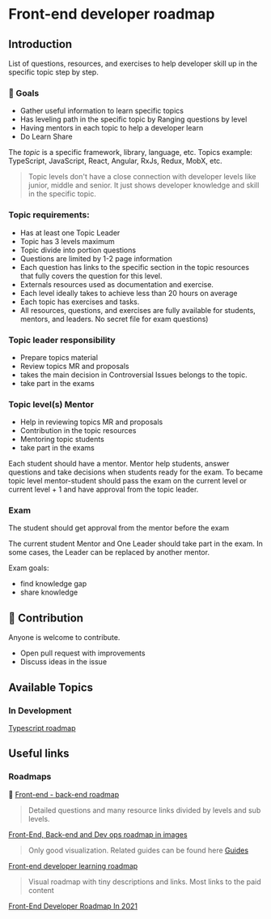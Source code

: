 # Front-end developer roadmap

## Introduction

List of questions, resources, and exercises to help developer skill up in the specific topic step by step.

### 🚀 Goals

- Gather useful information to learn specific topics
- Has leveling path in the specific topic by Ranging questions by level
- Having mentors in each topic to help a developer learn
- Do Learn Share

The _topic_ is a specific framework, library, language, etc. Topics example: TypeScript, JavaScript, React, Angular, RxJs, Redux, MobX, etc.

> Topic levels don't have a close connection with developer levels like junior, middle and senior. It just shows developer knowledge and skill in the specific topic.

### Topic requirements:

- Has at least one Topic Leader
- Topic has 3 levels maximum
- Topic divide into portion questions
- Questions are limited by 1-2 page information
- Each question has links to the specific section in the topic resources that fully covers the question for this level.
- Externals resources used as documentation and exercise.
- Each level ideally takes to achieve less than 20 hours on average
- Each topic has exercises and tasks.
- All resources, questions, and exercises are fully available for students, mentors, and leaders. No secret file for exam questions)

### Topic leader responsibility

- Prepare topics material
- Review topics MR and proposals
- takes the main decision in Controversial Issues belongs to the topic.
- take part in the exams

### Topic level(s) Mentor

- Help in reviewing topics MR and proposals
- Contribution in the topic resources
- Mentoring topic students
- take part in the exams

Each student should have a mentor.
Mentor help students, answer questions and take decisions when students ready for the exam.
To became topic level mentor-student should pass the exam on the current level or current level + 1 and have approval from the topic leader.

### Exam

The student should get approval from the mentor before the exam

The current student Mentor and One Leader should take part in the exam. In some cases, the Leader can be replaced by another mentor.

Exam goals:

- find knowledge gap
- share knowledge

## 🙌 Contribution

Anyone is welcome to contribute.

- Open pull request with improvements
- Discuss ideas in the issue

## Available Topics

### In Development

[Typescript roadmap](./typescript/readme.md)

## Useful links

### Roadmaps

🚀 [Front-end - back-end roadmap ](https://github.com/fullstack-development/developers-roadmap)

> Detailed questions and many resource links divided by levels and sub levels.

[Front-End, Back-end and Dev ops roadmap in images](https://github.com/kamranahmedse/developer-roadmap)

> Only good visualization. Related guides can be found here [Guides](https://roadmap.sh/guides)

[Front-end developer learning roadmap](https://frontendmasters.com/guides/learning-roadmap/)

> Visual roadmap with tiny descriptions and links. Most links to the paid content

[Front-End Developer Roadmap In 2021](https://github.com/Z8264/frontend-developer-roadmap)
